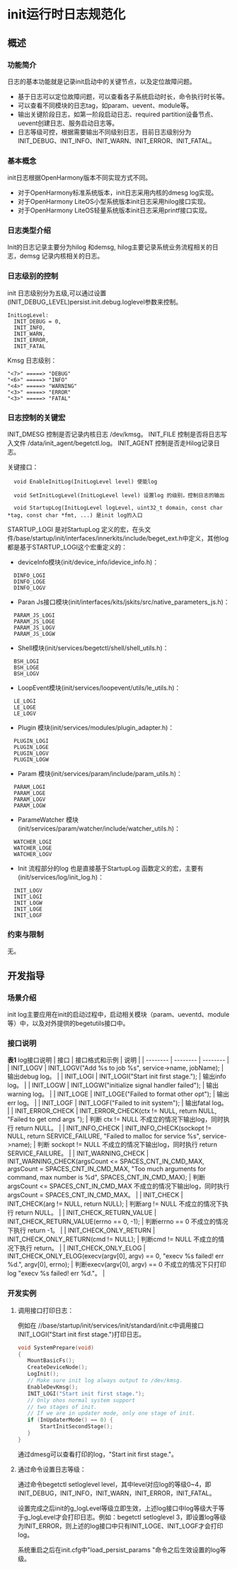 # init运行时日志规范化
## 概述
### 功能简介
日志的基本功能就是记录init启动中的关键节点，以及定位故障问题。
- 基于日志可以定位故障问题，可以查看各子系统启动时长，命令执行时长等。
- 可以查看不同模块的日志tag，如param、uevent、module等。
- 输出关键阶段日志，如第一阶段启动日志、required partition设备节点、uevent创建日志、服务启动日志等。
- 日志等级可控，根据需要输出不同级别日志，目前日志级别分为INIT_DEBUG、INIT_INFO、INIT_WARN、INIT_ERROR、INIT_FATAL。

### 基本概念

init日志根据OpenHarmony版本不同实现方式不同。
- 对于OpenHarmony标准系统版本，init日志采用内核的dmesg log实现。
- 对于OpenHarmony LiteOS小型系统版本init日志采用hilog接口实现。
- 对于OpenHarmony LiteOS轻量系统版本init日志采用printf接口实现。

### 日志类型介绍
  Init的日志记录主要分为hilog 和demsg, hilog主要记录系统业务流程相关的日志，demsg 记录内核相关的日志。
### 日志级别的控制
  init 日志级别分为五级,可以通过设置(INIT_DEBUG_LEVEL)persist.init.debug.loglevel参数来控制。

  ```
  InitLogLevel:
    INIT_DEBUG = 0,
    INIT_INFO,
    INIT_WARN,
    INIT_ERROR,
    INIT_FATAL
  ```

  Kmsg 日志级别：

  ```
  "<7>" =====> "DEBUG"
  "<6>" =====> "INFO"
  "<4>" =====> "WARNING"
  "<3>" =====> "ERROR"
  "<3>" =====> "FATAL"
  ```
### 日志控制的关键宏
  INIT_DMESG 控制是否记录内核日志 /dev/kmsg。
  INIT_FILE  控制是否将日志写入文件 /data/init_agent/begetctl.log。
  INIT_AGENT 控制是否走Hilog记录日志。

  关键接口：
  ```
    void EnableInitLog(InitLogLevel level) 使能log
  
    void SetInitLogLevel(InitLogLevel level) 设置log 的级别，控制日志的输出

    void StartupLog(InitLogLevel logLevel, uint32_t domain, const char *tag, const char *fmt, ...) 是init log的入口
  ```
  STARTUP_LOGI 是对StartupLog 定义的宏，在头文件/base/startup/init/interfaces/innerkits/include/beget_ext.h中定义，其他log都是基于STARTUP_LOGI这个宏重定义的：

  - deviceInfo模块(init/device_info/idevice_info.h)：
  ```
    DINFO_LOGI
    DINFO_LOGE
    DINFO_LOGV
  ```
  - Paran Js接口模块(init/interfaces/kits/jskits/src/native_parameters_js.h)：
  ```
    PARAM_JS_LOGI
    PARAM_JS_LOGE
    PARAM_JS_LOGV
    PARAM_JS_LOGW
  ```
  - Shell模块(init/services/begetctl/shell/shell_utils.h)：
  ```
    BSH_LOGI
    BSH_LOGE
    BSH_LOGV
  ```
  - LoopEvent模块(init/services/loopevent/utils/le_utils.h)：
  ```
    LE_LOGI
    LE_LOGE
    LE_LOGV
  ```
  - Plugin 模块(init/services/modules/plugin_adapter.h)：
  ```
    PLUGIN_LOGI
    PLUGIN_LOGE
    PLUGIN_LOGV
    PLUGIN_LOGW
  ```
  - Param 模块(init/services/param/include/param_utils.h)：
  ```
    PARAM_LOGI
    PARAM_LOGE
    PARAM_LOGV
    PARAM_LOGW
  ```
  - ParameWatcher 模块(init/services/param/watcher/include/watcher_utils.h)：
  ```
    WATCHER_LOGI
    WATCHER_LOGE
    WATCHER_LOGV
  ```
  - Init 流程部分的log 也是直接基于StartupLog 函数定义的宏，主要有(init/services/log/init_log.h)：
  ```
    INIT_LOGV
    INIT_LOGI
    INIT_LOGW
    INIT_LOGE
    INIT_LOGF
  ```

### 约束与限制
无。

## 开发指导
### 场景介绍
init log主要应用在init的启动过程中，启动相关模块（param、ueventd、module等）中，以及对外提供的begetutils接口中。

### 接口说明

**表1** log接口说明
   | 接口 | 接口格式和示例 | 说明 |
   | -------- | -------- | -------- |
   | INIT_LOGV | INIT_LOGV("Add %s to job %s", service->name, jobName); | 输出debug log。 |
   | INIT_LOGI | INIT_LOGI("Start init first stage."); | 输出info log。 |
   | INIT_LOGW | INIT_LOGW("initialize signal handler failed"); | 输出warning log。 |
   | INIT_LOGE | INIT_LOGE("Failed to format other opt"); | 输出err log。 |
   | INIT_LOGF | INIT_LOGF("Failed to init system"); | 输出fatal log。 |
   | INIT_ERROR_CHECK | INIT_ERROR_CHECK(ctx != NULL, return NULL, "Failed to get cmd args "); | 判断 ctx != NULL 不成立的情况下输出log，同时执行 return NULL。 |
   | INIT_INFO_CHECK | INIT_INFO_CHECK(sockopt != NULL, return SERVICE_FAILURE, "Failed to malloc for service %s", service->name); | 判断 sockopt != NULL 不成立的情况下输出log，同时执行 return SERVICE_FAILURE。 |
   | INIT_WARNING_CHECK | INIT_WARNING_CHECK(argsCount <= SPACES_CNT_IN_CMD_MAX, argsCount = SPACES_CNT_IN_CMD_MAX, "Too much arguments for command, max number is %d", SPACES_CNT_IN_CMD_MAX); | 判断 argsCount <= SPACES_CNT_IN_CMD_MAX 不成立的情况下输出log，同时执行 argsCount = SPACES_CNT_IN_CMD_MAX。 |
   | INIT_CHECK | INIT_CHECK(arg != NULL, return NULL); | 判断arg != NULL 不成立的情况下执行 return NULL。 |
   | INIT_CHECK_RETURN_VALUE | INIT_CHECK_RETURN_VALUE(errno == 0, -1); | 判断errno == 0 不成立的情况下执行 return -1。 |
   | INIT_CHECK_ONLY_RETURN | INIT_CHECK_ONLY_RETURN(cmd != NULL); | 判断cmd != NULL 不成立的情况下执行 return。 |
   | INIT_CHECK_ONLY_ELOG | INIT_CHECK_ONLY_ELOG(execv(argv[0], argv) == 0, "execv %s failed! err %d.", argv[0], errno); | 判断execv(argv[0], argv) == 0 不成立的情况下只打印log "execv %s failed! err %d."。 |

### 开发实例

   1. 调用接口打印日志：

      例如在 //base/startup/init/services/init/standard/init.c中调用接口INIT_LOGI("Start init first stage.")打印日志。
       ```c
       void SystemPrepare(void)
       {
          MountBasicFs();
          CreateDeviceNode();
          LogInit();
          // Make sure init log always output to /dev/kmsg.
          EnableDevKmsg();
          INIT_LOGI("Start init first stage.");
          // Only ohos normal system support
          // two stages of init.
          // If we are in updater mode, only one stage of init.
          if (InUpdaterMode() == 0) {
              StartInitSecondStage();
          }
       }
       ```
      通过dmesg可以查看打印的log，"Start init first stage."。

  2. 通过命令设置日志等级：

     通过命令begetctl setloglevel level，其中level对应log的等级0~4，即INIT_DEBUG，INIT_INFO，INIT_WARN，INIT_ERROR，INIT_FATAL。
  
     设置完成之后init的g_logLevel等级立即生效，上述log接口中log等级大于等于g_logLevel才会打印日志。例如：begetctl setloglevel 3，即设置log等级为INIT_ERROR，则上述的log接口中只有INIT_LOGE、INIT_LOGF才会打印log。

     系统重启之后在init.cfg中"load_persist_params "命令之后生效设置的log等级。
   
